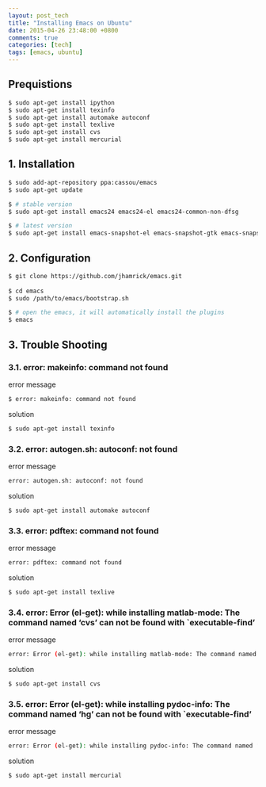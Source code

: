 ```yaml
---
layout: post_tech
title: "Installing Emacs on Ubuntu"
date: 2015-04-26 23:48:00 +0800
comments: true
categories: [tech]
tags: [emacs, ubuntu]
---
```


## Prequistions

```bash
$ sudo apt-get install ipython
$ sudo apt-get install texinfo
$ sudo apt-get install automake autoconf
$ sudo apt-get install texlive
$ sudo apt-get install cvs
$ sudo apt-get install mercurial
```

## 1. Installation

```bash
$ sudo add-apt-repository ppa:cassou/emacs
$ sudo apt-get update

$ # stable version
$ sudo apt-get install emacs24 emacs24-el emacs24-common-non-dfsg

$ # latest version
$ sudo apt-get install emacs-snapshot-el emacs-snapshot-gtk emacs-snapshot
```

## 2. Configuration

```bash
$ git clone https://github.com/jhamrick/emacs.git
 
$ cd emacs
$ sudo /path/to/emacs/bootstrap.sh

$ # open the emacs, it will automatically install the plugins    
$ emacs
```

## 3. Trouble Shooting

### 3.1. error: makeinfo: command not found

error message

```bash
$ error: makeinfo: command not found
```

solution

```bash
$ sudo apt-get install texinfo
```

### 3.2. error: autogen.sh: autoconf: not found

error message

```bash
error: autogen.sh: autoconf: not found
```

solution

```bash
$ sudo apt-get install automake autoconf
```

### 3.3. error: pdftex: command not found

error message

```bash
error: pdftex: command not found
```

solution

```bash
$ sudo apt-get install texlive
```

### 3.4. error: Error (el-get): while installing matlab-mode: The command named ‘cvs’ can not be found with `executable-find’

error message

```bash
error: Error (el-get): while installing matlab-mode: The command named ‘cvs’ can not be found with `executable-find’
```

solution

```bash
$ sudo apt-get install cvs
```

### 3.5. error: Error (el-get): while installing pydoc-info: The command named ‘hg’ can not be found with `executable-find’

error message

```bash
error: Error (el-get): while installing pydoc-info: The command named ‘hg’ can not be found with `executable-find’
```

solution

```bash
$ sudo apt-get install mercurial
```
